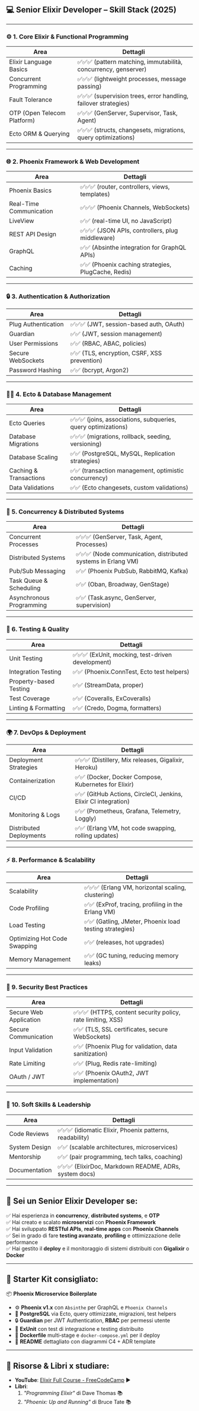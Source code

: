 ## 💻 Senior Elixir Developer – Skill Stack (2025)

---

### ⚙️ 1. **Core Elixir & Functional Programming**

| Area                        | Dettagli                                                        |
| --------------------------- | --------------------------------------------------------------- |
| Elixir Language Basics      | ✅✅✅ (pattern matching, immutabilità, concurrency, genserver) |
| Concurrent Programming      | ✅✅✅ (lightweight processes, message passing)                 |
| Fault Tolerance             | ✅✅✅ (supervision trees, error handling, failover strategies) |
| OTP (Open Telecom Platform) | ✅✅✅ (GenServer, Supervisor, Task, Agent)                     |
| Ecto ORM & Querying         | ✅✅✅ (structs, changesets, migrations, query optimizations)   |

---

### 🌐 2. **Phoenix Framework & Web Development**

| Area                    | Dettagli                                            |
| ----------------------- | --------------------------------------------------- |
| Phoenix Basics          | ✅✅✅ (router, controllers, views, templates)      |
| Real-Time Communication | ✅✅✅ (Phoenix Channels, WebSockets)               |
| LiveView                | ✅✅ (real-time UI, no JavaScript)                  |
| REST API Design         | ✅✅✅ (JSON APIs, controllers, plug middleware)    |
| GraphQL                 | ✅✅ (Absinthe integration for GraphQL APIs)        |
| Caching                 | ✅✅ (Phoenix caching strategies, PlugCache, Redis) |

---

### 🔒 3. **Authentication & Authorization**

| Area                | Dettagli                                     |
| ------------------- | -------------------------------------------- |
| Plug Authentication | ✅✅✅ (JWT, session-based auth, OAuth)      |
| Guardian            | ✅✅ (JWT, session management)               |
| User Permissions    | ✅✅ (RBAC, ABAC, policies)                  |
| Secure WebSockets   | ✅✅ (TLS, encryption, CSRF, XSS prevention) |
| Password Hashing    | ✅✅ (bcrypt, Argon2)                        |

---

### 🧑‍💻 4. **Ecto & Database Management**

| Area                   | Dettagli                                                      |
| ---------------------- | ------------------------------------------------------------- |
| Ecto Queries           | ✅✅✅ (joins, associations, subqueries, query optimizations) |
| Database Migrations    | ✅✅✅ (migrations, rollback, seeding, versioning)            |
| Database Scaling       | ✅✅ (PostgreSQL, MySQL, Replication strategies)              |
| Caching & Transactions | ✅✅ (transaction management, optimistic concurrency)         |
| Data Validations       | ✅✅ (Ecto changesets, custom validations)                    |

---

### 🔄 5. **Concurrency & Distributed Systems**

| Area                     | Dettagli                                                      |
| ------------------------ | ------------------------------------------------------------- |
| Concurrent Processes     | ✅✅✅ (GenServer, Task, Agent, Processes)                    |
| Distributed Systems      | ✅✅✅ (Node communication, distributed systems in Erlang VM) |
| Pub/Sub Messaging        | ✅✅ (Phoenix PubSub, RabbitMQ, Kafka)                        |
| Task Queue & Scheduling  | ✅✅ (Oban, Broadway, GenStage)                               |
| Asynchronous Programming | ✅✅ (Task.async, GenServer, supervision)                     |

---

### 💾 6. **Testing & Quality**

| Area                   | Dettagli                                          |
| ---------------------- | ------------------------------------------------- |
| Unit Testing           | ✅✅✅ (ExUnit, mocking, test-driven development) |
| Integration Testing    | ✅✅ (Phoenix.ConnTest, Ecto test helpers)        |
| Property-based Testing | ✅✅ (StreamData, proper)                         |
| Test Coverage          | ✅✅ (Coveralls, ExCoveralls)                     |
| Linting & Formatting   | ✅✅ (Credo, Dogma, formatters)                   |

---

### 🌍 7. **DevOps & Deployment**

| Area                    | Dettagli                                                        |
| ----------------------- | --------------------------------------------------------------- |
| Deployment Strategies   | ✅✅✅ (Distillery, Mix releases, Gigalixir, Heroku)            |
| Containerization        | ✅✅ (Docker, Docker Compose, Kubernetes for Elixir)            |
| CI/CD                   | ✅✅ (GitHub Actions, CircleCI, Jenkins, Elixir CI integration) |
| Monitoring & Logs       | ✅✅ (Prometheus, Grafana, Telemetry, Loggly)                   |
| Distributed Deployments | ✅✅ (Erlang VM, hot code swapping, rolling updates)            |

---

### ⚡ 8. **Performance & Scalability**

| Area                         | Dettagli                                                |
| ---------------------------- | ------------------------------------------------------- |
| Scalability                  | ✅✅✅ (Erlang VM, horizontal scaling, clustering)      |
| Code Profiling               | ✅✅ (ExProf, tracing, profiling in the Erlang VM)      |
| Load Testing                 | ✅✅ (Gatling, JMeter, Phoenix load testing strategies) |
| Optimizing Hot Code Swapping | ✅✅ (releases, hot upgrades)                           |
| Memory Management            | ✅✅ (GC tuning, reducing memory leaks)                 |

---

### 🔐 9. **Security Best Practices**

| Area                   | Dettagli                                                    |
| ---------------------- | ----------------------------------------------------------- |
| Secure Web Application | ✅✅✅ (HTTPS, content security policy, rate limiting, XSS) |
| Secure Communication   | ✅✅ (TLS, SSL certificates, secure WebSockets)             |
| Input Validation       | ✅✅ (Phoenix Plug for validation, data sanitization)       |
| Rate Limiting          | ✅✅ (Plug, Redis rate-limiting)                            |
| OAuth / JWT            | ✅✅ (Phoenix OAuth2, JWT implementation)                   |

---

### 🤝 10. **Soft Skills & Leadership**

| Area          | Dettagli                                                 |
| ------------- | -------------------------------------------------------- |
| Code Reviews  | ✅✅✅ (idiomatic Elixir, Phoenix patterns, readability) |
| System Design | ✅✅ (scalable architectures, microservices)             |
| Mentorship    | ✅✅ (pair programming, tech talks, coaching)            |
| Documentation | ✅✅✅ (ElixirDoc, Markdown README, ADRs, system docs)   |

---

## 🏁 Sei un **Senior Elixir Developer** se:

✅ Hai esperienza in **concurrency**, **distributed systems**, e **OTP**  
✅ Hai creato e scalato **microservizi** con **Phoenix Framework**  
✅ Hai sviluppato **RESTful APIs**, **real-time apps** con **Phoenix Channels**  
✅ Sei in grado di fare **testing avanzato**, **profiling** e ottimizzazione delle performance  
✅ Hai gestito il **deploy** e il monitoraggio di sistemi distribuiti con **Gigalixir** o **Docker**

---

## 🎁 Starter Kit consigliato:

📦 **Phoenix Microservice Boilerplate**

- ⚙️ **Phoenix v1.x** con `Absinthe` per GraphQL e `Phoenix Channels`
- 💾 **PostgreSQL** via Ecto, query ottimizzate, migrazioni, test helpers
- 🔒 **Guardian** per JWT Authentication, **RBAC** per permessi utente
- 🧪 **ExUnit** con test di integrazione e testing distribuito
- 🐳 **Dockerfile** multi‑stage e `docker-compose.yml` per il deploy
- 📄 **README** dettagliato con diagrammi C4 + ADR template

---

## 📘 Risorse & Libri x studiare:

- **YouTube**: [Elixir Full Course - FreeCodeCamp](https://www.youtube.com/watch?v=v2er54rTV2k) ▶️
- **Libri**:
  1. _"Programming Elixir"_ di Dave Thomas 📚
  2. _"Phoenix: Up and Running"_ di Bruce Tate 📚
